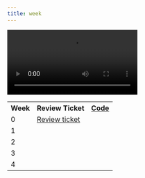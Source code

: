 ```yaml
---
title: week
---
```


<div id="video_wrapper">
  <video autoplay loop>
    <source src="https://drive.google.com/uc?export=view&id=1kAw4XIS3JH_cpTHGMRsV0mwl7dcFz2wq" type="video/mp4">
  </video>
</div>

<table>
   <tr>
    <th>Week</th>
    <th>Review Ticket</th>
    <th><a href="code">Code</a></th>
   </tr>
   
   <tr>
    <td>0</td>
    <td><a href="https://github.com/TianbinLiu/Tianbin-Github/issues/1">Review ticket</a></td>
    <td></td>
   </tr>
  
   <tr>
    <td>1</td>
    <td></td>
    <td></td>
   </tr>
  
   <tr>
    <td>2</td>
    <td></td>
    <td></td>
   </tr>
  
   <tr>
    <td>3</td>
    <td></td>
    <td></td>
   </tr>
  
   <tr>
    <td>4</td>
    <td></td>
    <td></td>
   </tr>
